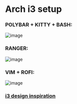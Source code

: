# Arch i3 setup

### POLYBAR + KITTY + BASH:
![image](https://user-images.githubusercontent.com/97038258/159137545-a4bb41c7-7133-4959-ae7a-af4b845bd97d.png)
### RANGER:
![image](https://user-images.githubusercontent.com/97038258/159137605-f25cad95-ad6e-4784-b3e9-3c419e926e5c.png)
### VIM + ROFI:
![image](https://user-images.githubusercontent.com/97038258/159137960-a5077e15-a27b-4f6a-942e-69c7f04c0c82.png)
### [i3 design inspiration](https://github.com/iamabhas/dotfiles)
